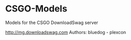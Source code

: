 # CSGO-Models
Models for the CSGO DownloadSwag server

http://mg.downloadswag.com
Authors: bluedog - plexcon

